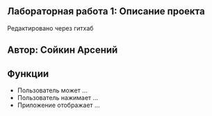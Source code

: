 ## Лабораторная работа 1: Описание проекта
Редактировано через гитхаб

## Автор: Сойкин Арсений

## Функции
- Пользователь может ...
- Пользователь нажимает ...
- Приложение отображает ...
